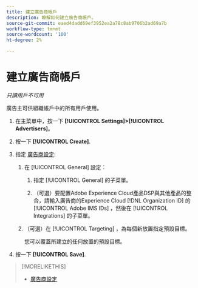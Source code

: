 ```yaml
---
title: 建立廣告商帳戶
description: 瞭解如何建立廣告商帳戶。
source-git-commit: eaed4dadd69ef3952ea2a78c8ab9706b2ad69a7b
workflow-type: tm+mt
source-wordcount: '100'
ht-degree: 2%

---
```


# 建立廣告商帳戶

*只讀用戶不可用*

廣告主可供組織帳戶中的所有用戶使用。

1. 在主菜單中，按一下 **[!UICONTROL Settings]>[!UICONTROL Advertisers]**。

1. 按一下 **[!UICONTROL Create]**.

1. 指定 [廣告商設定](advertiser-settings.md):

   1. 在 [!UICONTROL General] 設定：

      1. 指定 [!UICONTROL General] 的子菜單。

      1. （可選）要配置Adobe Experience Cloud產品DSP與其他產品的整合，請輸入廣告商的Experience Cloud [!DNL Organization ID] 的 [!UICONTROL Adobe IMS IDs] ，然後在 [!UICONTROL Integrations] 的子菜單。
   1. （可選）在 [!UICONTROL Targeting] ，為每個新放置指定預設目標。

      您可以覆蓋所建立的任何放置的預設目標。


1. 按一下 **[!UICONTROL Save]**.

>[!MORELIKETHIS]
>
>* [廣告商設定](/help/dsp/admin/advertiser-settings.md)

